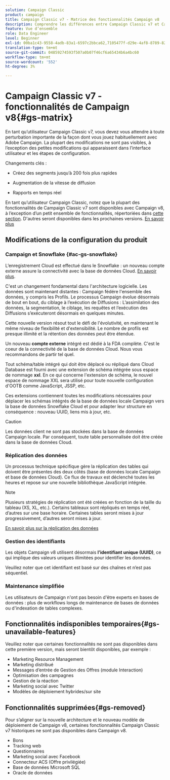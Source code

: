 ```yaml
---
solution: Campaign Classic
product: campaign
title: Campaign Classic v7 - Matrice des fonctionnalités Campaign v8
description: Comprendre les différences entre Campaign Classic v7 et Campaign v8
feature: Vue d’ensemble
role: Data Engineer
level: Beginner
exl-id: 00ba1c43-9558-4adb-83a1-6597c2bbca62,7105477f-d29e-4af8-8789-82b4459761b0
translation-type: tm+mt
source-git-commit: 04859274593f507a0b07f46cf6a65434b6a4bc60
workflow-type: tm+mt
source-wordcount: '552'
ht-degree: 3%

---
```


# Campaign Classic v7 - fonctionnalités de Campaign v8{#gs-matrix}


En tant qu’utilisateur Campaign Classic v7, vous devez vous attendre à toute perturbation importante de la façon dont vous jouez habituellement avec Adobe Campaign. La plupart des modifications ne sont pas visibles, à l’exception des petites modifications qui apparaissent dans l’interface utilisateur et les étapes de configuration.

Changements clés :

* Créez des segments jusqu’à 200 fois plus rapides

* Augmentation de la vitesse de diffusion

* Rapports en temps réel

En tant qu’utilisateur Campaign Classic, notez que la plupart des fonctionnalités de Campaign Classic v7 sont disponibles avec Campaign v8, à l’exception d’un petit ensemble de fonctionnalités, répertoriées dans [cette section](#gs-removed). D&#39;autres seront disponibles dans les prochaines versions. [En savoir plus](#gs-unavailable-features)


## Modifications de la configuration du produit

### Campaign et Snowflake {#ac-gs-snowflake}

L’enregistrement Cloud est effectué dans le Snowflake : un nouveau compte externe assure la connectivité avec la base de données Cloud. [En savoir plus](#ac-gs-snowflake).

C&#39;est un changement fondamental dans l&#39;architecture logicielle. Les données sont maintenant distantes : Campaign fédére l&#39;ensemble des données, y compris les Profils. Le processus Campaign évolue désormais de bout en bout, du ciblage à l’exécution de Diffusions : L’assimilation des données, la segmentation, le ciblage, les requêtes et l’exécution des Diffusions s’exécuteront désormais en quelques minutes.

Cette nouvelle version résout tout le défi de l&#39;évolutivité, en maintenant le même niveau de flexibilité et d&#39;extensibilité. Le nombre de profils est presque illimité et la rétention des données peut être étendue.

Un nouveau **compte externe** intégré est dédié à la FDA complète. C&#39;est le coeur de la connectivité de la base de données Cloud. Nous vous recommandons de partir tel quel.

Tout schéma/table intégré qui doit être déplacé ou répliqué dans Cloud Database est fourni avec une extension de schéma intégrée sous espace de nommage **xxl**. En ce qui concerne l&#39;extension de schéma, le nouvel espace de nommage XXL sera utilisé pour toute nouvelle configuration d&#39;OOTB comme JavaScript, JSSP, etc.

Ces extensions contiennent toutes les modifications nécessaires pour déplacer les schémas intégrés de la base de données locale Campaign vers la base de données Snowflake Cloud et pour adapter leur structure en conséquence : nouveau UUID, liens mis à jour, etc.

>[!CAUTION]
>
> Les données client ne sont pas stockées dans la base de données Campaign locale. Par conséquent, toute table personnalisée doit être créée dans la base de données Cloud.


### Réplication des données

Un processus technique spécifique gère la réplication des tables qui doivent être présentes des deux côtés (base de données locale Campaign et base de données Cloud). Ce flux de travaux est déclenché toutes les heures et repose sur une nouvelle bibliothèque JavaScript intégrée.

>[!NOTE]
>
> Plusieurs stratégies de réplication ont été créées en fonction de la taille du tableau (XS, XL, etc.).
> Certains tableaux sont répliqués en temps réel, d’autres sur une base horaire. Certaines tables seront mises à jour progressivement, d’autres seront mises à jour.


[En savoir plus sur la réplication des données](../config/replication.md)

### Gestion des identifiants

Les objets Campaign v8 utilisent désormais **l’identifiant unique (UUID)**, ce qui implique des valeurs uniques illimitées pour identifier les données.

Veuillez noter que cet identifiant est basé sur des chaînes et n’est pas séquentiel.

### Maintenance simplifiée

Les utilisateurs de Campaign n&#39;ont pas besoin d&#39;être experts en bases de données : plus de workflows longs de maintenance de bases de données ou d&#39;indexation de tables complexes.

## Fonctionnalités indisponibles temporaires{#gs-unavailable-features}

Veuillez noter que certaines fonctionnalités ne sont pas disponibles dans cette première version, mais seront bientôt disponibles, par exemple :

* Marketing Resource Management
* Marketing distribué
* Messages d’entrée de Gestion des Offres (module Interaction)
* Optimisation des campagnes
* Gestion de la réaction
* Marketing social avec Twitter
* Modèles de déploiement hybrides/sur site

## Fonctionnalités supprimées{#gs-removed}

Pour s’aligner sur la nouvelle architecture et le nouveau modèle de déploiement de Campaign v8, certaines fonctionnalités Campaign Classic v7 historiques ne sont pas disponibles dans Campaign v8.

* Bons
* Tracking web
* Questionnaires
* Marketing social avec Facebook
* Connecteur ACS (Offre privilégiée)
* Base de données Microsoft SQL
* Oracle de données
